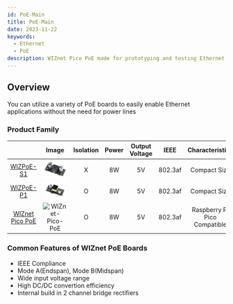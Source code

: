 ```yaml
---
id: PoE-Main
title: PoE-Main
date: 2023-11-22
keywords:
  - Ethernet
  - PoE
description: WIZnet Pico PoE made for prototyping and testing Ethernet capabilities on Pico
---
```


## Overview

You can utilize a variety of PoE boards to easily enable Ethernet applications without the need for power lines

### Product Family
 
|       | Image   | Isolation | Power | Output Voltage| IEEE |Characteristics| Compatible Board | Buy |
| :---: | :-----: | :-------: | :----:| :------------:| :-------------:| :----------------: | :----:| :--:|
| [WIZPoE-S1](./WIZPoE-S1.md) |![WIZPoE-S1](/img/osh/PoE/WIZPoE-S1/WIZPoE-S1.png) | X |8W|5V|802.3af|Compact Size| [Surf5](./../surf5/surf5.md) | [Shop](https://wiznetshop.io/product/detail.html?product_no=1088&cate_no=60&display_group=1)|
| [WIZPoE-P1](./WIZPoE-P1.md) |![WIZPoE-P1](/img/osh/PoE/WIZPoE-S1/WIZPOE-P1.png) | O |8W|5V| 802.3af|Compact Size| [Surf5](./../surf5/surf5.md) |Comming Soon|
| [WIZnet Pico PoE](./../WIZnet-Pico-PoE.md)|![WIZnet-Pico-PoE](/img/osh/WIZnet_Pico_PoE/WIZnet_Pico_PoE_FIN_FW_C.png)|O|8W|5V|802.3af|Raspberry PI Pico Compatible|Standalone|[Shop](https://wiznetshop.io/product/detail.html?product_no=1086&cate_no=57&display_group=1)|


### Common Features of WIZnet PoE Boards

- IEEE Compliance
- Mode A(Endspan), Mode B(Midspan)
- Wide input voltage range
- High DC/DC convertion efficiency
- Internal build in 2 channel bridge rectifiers

